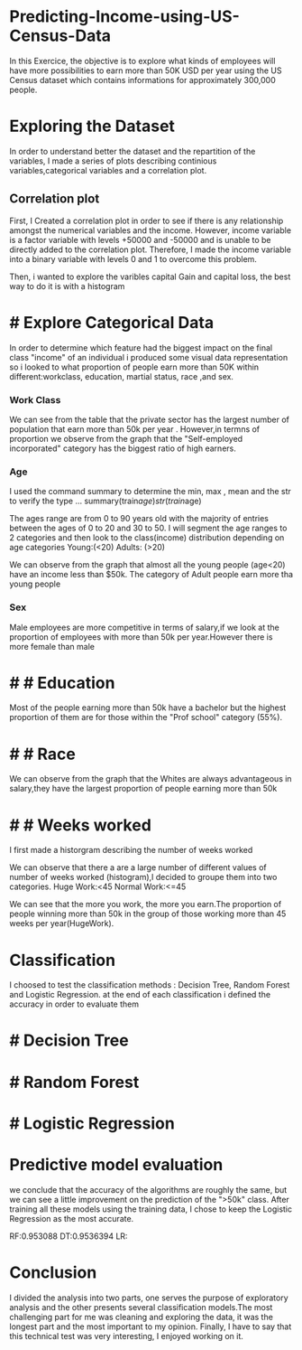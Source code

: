 # Predicting-Income-using-US-Census-Data
In this Exercice, the objective is to explore what kinds of employees will have more possibilities to earn more than 50K USD per year using the US Census dataset which contains informations for approximately 300,000 people.

# Exploring the Dataset
In order to understand better the dataset and the repartition of the variables, I made a series of plots describing continious variables,categorical variables and a correlation plot.
## Correlation plot
First, I Created a correlation plot in order to see if there is any relationship amongst the numerical variables and the income. However, income variable is a factor variable with levels +50000 and -50000 and is unable to be directly added to the correlation plot. Therefore, I made the income variable into a binary variable with levels 0 and 1 to overcome this problem.


Then, i wanted to explore the varibles capital Gain and capital loss, the best way to do it is with a histogram 





# # Explore Categorical Data

In order to determine which feature had the biggest impact on the final class "income" of an individual i produced some visual data representation so i looked to what proportion of people earn more than 50K within different:workclass, education, martial status, race ,and sex.

### Work Class
We can see from the table that the private sector has the largest number of population that earn more than 50k per year . However,in termns of proportion we observe from the graph that the "Self-employed incorporated" category has the biggest ratio of high earners.

### Age
I used the command summary to determine the min, max , mean and the str to verify the type ...
summary(train$age) str(train$age) 

The ages range are from 0 to 90 years old with the majority of entries between the ages of 0 to 20 and 30 to 50.
I will segment the age ranges to 2 categories and then look to the class(income) distribution depending on age categories 
Young:(<20)
Adults: (>20)


We can observe from the graph that almost all the young people (age<20) have an income less than $50k. The category of Adult people earn more tha young people 

### Sex
Male employees are more competitive in terms of salary,if we look at the proportion of employees with more than 50k per year.However there is more female than male

# # # Education
Most of the people earning more than 50k have a bachelor but the highest proportion of them are for those within the "Prof school" category (55%).


# # # Race 
We can observe from the graph that the Whites are always advantageous in salary,they have the largest proportion of people earning more than 50k 

# # # Weeks worked
I first made a historgram describing the number of weeks worked 

We can observe that there a are a large number of different values of number of weeks worked (histogram),I decided to groupe them into two categories. 
Huge Work:<45
Normal Work:<=45

We can see that the more you work, the more you earn.The proportion of people winning more than 50k in the group of those working more than 45 weeks per year(HugeWork).

# Classification
I choosed to test the classification methods :  Decision Tree, Random Forest and Logistic Regression.
at the end of each classification i defined the accuracy in order to evaluate them 
# # Decision Tree
# # Random Forest
# # Logistic Regression

# Predictive model evaluation
we conclude that the accuracy of the algorithms are roughly the same, but we can see a little improvement on the prediction of the ">50k" class.
After training all these models using the training data, I chose to keep the Logistic Regression as the most accurate.


RF:0.953088   DT:0.9536394 LR: 


# Conclusion
I divided the analysis into two parts, one serves the purpose of exploratory analysis and the other presents several classification models.The most challenging part for me was cleaning and exploring the data, it was the longest part and the most important to my opinion.
Finally, I have to say that this technical test was very interesting, I enjoyed working on it.






